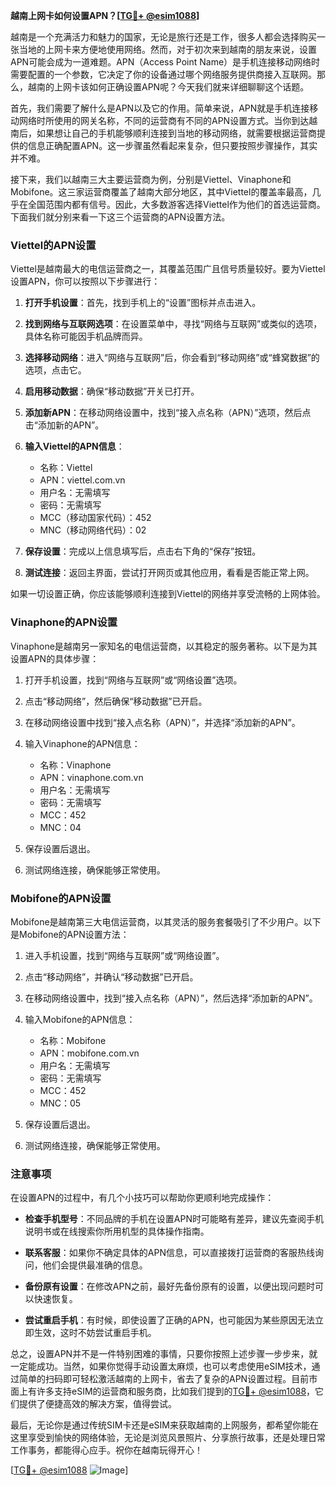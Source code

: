 **越南上网卡如何设置APN？[[TG💪+ @esim1088](https://t.me/s/esim1088)]**

越南是一个充满活力和魅力的国家，无论是旅行还是工作，很多人都会选择购买一张当地的上网卡来方便地使用网络。然而，对于初次来到越南的朋友来说，设置APN可能会成为一道难题。APN（Access Point Name）是手机连接移动网络时需要配置的一个参数，它决定了你的设备通过哪个网络服务提供商接入互联网。那么，越南的上网卡该如何正确设置APN呢？今天我们就来详细聊聊这个话题。

首先，我们需要了解什么是APN以及它的作用。简单来说，APN就是手机连接移动网络时所使用的网关名称，不同的运营商有不同的APN设置方式。当你到达越南后，如果想让自己的手机能够顺利连接到当地的移动网络，就需要根据运营商提供的信息正确配置APN。这一步骤虽然看起来复杂，但只要按照步骤操作，其实并不难。

接下来，我们以越南三大主要运营商为例，分别是Viettel、Vinaphone和Mobifone。这三家运营商覆盖了越南大部分地区，其中Viettel的覆盖率最高，几乎在全国范围内都有信号。因此，大多数游客选择Viettel作为他们的首选运营商。下面我们就分别来看一下这三个运营商的APN设置方法。

### Viettel的APN设置

Viettel是越南最大的电信运营商之一，其覆盖范围广且信号质量较好。要为Viettel设置APN，你可以按照以下步骤进行：

1. **打开手机设置**：首先，找到手机上的“设置”图标并点击进入。
   
2. **找到网络与互联网选项**：在设置菜单中，寻找“网络与互联网”或类似的选项，具体名称可能因手机品牌而异。

3. **选择移动网络**：进入“网络与互联网”后，你会看到“移动网络”或“蜂窝数据”的选项，点击它。

4. **启用移动数据**：确保“移动数据”开关已打开。

5. **添加新APN**：在移动网络设置中，找到“接入点名称（APN）”选项，然后点击“添加新的APN”。

6. **输入Viettel的APN信息**：
   - 名称：Viettel
   - APN：viettel.com.vn
   - 用户名：无需填写
   - 密码：无需填写
   - MCC（移动国家代码）：452
   - MNC（移动网络代码）：02

7. **保存设置**：完成以上信息填写后，点击右下角的“保存”按钮。

8. **测试连接**：返回主界面，尝试打开网页或其他应用，看看是否能正常上网。

如果一切设置正确，你应该能够顺利连接到Viettel的网络并享受流畅的上网体验。

### Vinaphone的APN设置

Vinaphone是越南另一家知名的电信运营商，以其稳定的服务著称。以下是为其设置APN的具体步骤：

1. 打开手机设置，找到“网络与互联网”或“网络设置”选项。

2. 点击“移动网络”，然后确保“移动数据”已开启。

3. 在移动网络设置中找到“接入点名称（APN）”，并选择“添加新的APN”。

4. 输入Vinaphone的APN信息：
   - 名称：Vinaphone
   - APN：vinaphone.com.vn
   - 用户名：无需填写
   - 密码：无需填写
   - MCC：452
   - MNC：04

5. 保存设置后退出。

6. 测试网络连接，确保能够正常使用。

### Mobifone的APN设置

Mobifone是越南第三大电信运营商，以其灵活的服务套餐吸引了不少用户。以下是Mobifone的APN设置方法：

1. 进入手机设置，找到“网络与互联网”或“网络设置”。

2. 点击“移动网络”，并确认“移动数据”已开启。

3. 在移动网络设置中，找到“接入点名称（APN）”，然后选择“添加新的APN”。

4. 输入Mobifone的APN信息：
   - 名称：Mobifone
   - APN：mobifone.com.vn
   - 用户名：无需填写
   - 密码：无需填写
   - MCC：452
   - MNC：05

5. 保存设置后退出。

6. 测试网络连接，确保能够正常使用。

### 注意事项

在设置APN的过程中，有几个小技巧可以帮助你更顺利地完成操作：

- **检查手机型号**：不同品牌的手机在设置APN时可能略有差异，建议先查阅手机说明书或在线搜索你所用机型的具体操作指南。
  
- **联系客服**：如果你不确定具体的APN信息，可以直接拨打运营商的客服热线询问，他们会提供最准确的信息。

- **备份原有设置**：在修改APN之前，最好先备份原有的设置，以便出现问题时可以快速恢复。

- **尝试重启手机**：有时候，即使设置了正确的APN，也可能因为某些原因无法立即生效，这时不妨尝试重启手机。

总之，设置APN并不是一件特别困难的事情，只要你按照上述步骤一步步来，就一定能成功。当然，如果你觉得手动设置太麻烦，也可以考虑使用eSIM技术，通过简单的扫码即可轻松激活越南的上网卡，省去了复杂的APN设置过程。目前市面上有许多支持eSIM的运营商和服务商，比如我们提到的[TG💪+ @esim1088](https://t.me/s/esim1088)，它们提供了便捷高效的解决方案，值得尝试。

最后，无论你是通过传统SIM卡还是eSIM来获取越南的上网服务，都希望你能在这里享受到愉快的网络体验，无论是浏览风景照片、分享旅行故事，还是处理日常工作事务，都能得心应手。祝你在越南玩得开心！

[[TG💪+ @esim1088](https://t.me/s/esim1088) ![Image](https://i.postimg.cc/4NQfJmqS/Snipaste-2025-05-13-00-14-12.png)]